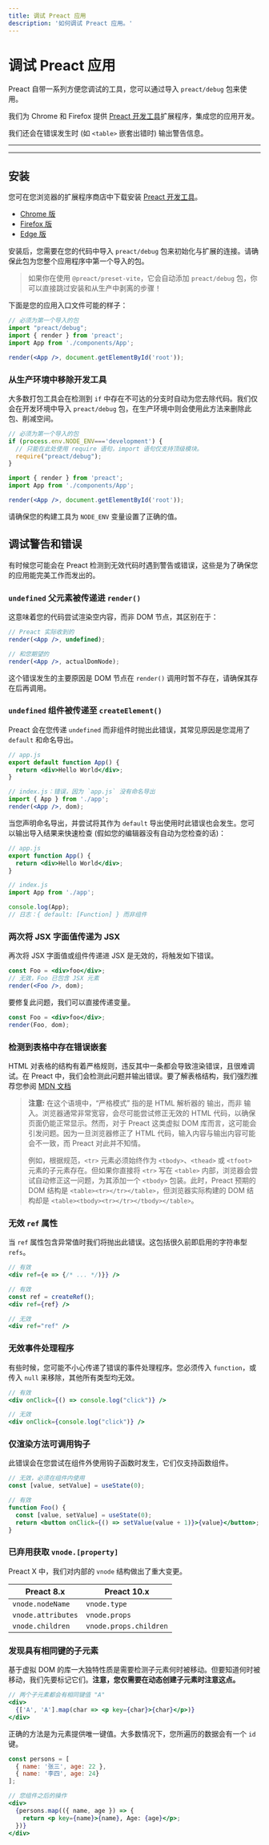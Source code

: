 ```yaml
---
title: 调试 Preact 应用
description: '如何调试 Preact 应用。'
---
```


# 调试 Preact 应用

Preact 自带一系列方便您调试的工具，您可以通过导入 `preact/debug` 包来使用。

我们为 Chrome 和 Firefox 提供 [Preact 开发工具]扩展程序，集成您的应用开发。

我们还会在错误发生时 (如 `<table>` 嵌套出错时) 输出警告信息。

---

<toc></toc>

---

## 安装

您可在您浏览器的扩展程序商店中下载安装 [Preact 开发工具]。

- [Chrome 版](https://chrome.google.com/webstore/detail/preact-developer-tools/ilcajpmogmhpliinlbcdebhbcanbghmd)
- [Firefox 版](https://addons.mozilla.org/en-US/firefox/addon/preact-devtools/)
- [Edge 版](https://microsoftedge.microsoft.com/addons/detail/hdkhobcafnfejjieimdkmjaiihkjpmhk)

安装后，您需要在您的代码中导入 `preact/debug` 包来初始化与扩展的连接。请确保此包为您整个应用程序中第一个导入的包。

> 如果你在使用 `@preact/preset-vite`，它会自动添加 `preact/debug` 包，你可以直接跳过安装和从生产中剥离的步骤！

下面是您的应用入口文件可能的样子：

```jsx
// 必须为第一个导入的包
import "preact/debug";
import { render } from 'preact';
import App from './components/App';

render(<App />, document.getElementById('root'));
```

### 从生产环境中移除开发工具

大多数打包工具会在检测到 `if` 中存在不可达的分支时自动为您去除代码。我们仅会在开发环境中导入 `preact/debug` 包，在生产环境中则会使用此方法来删除此包、削减空间。

```jsx
// 必须为第一个导入的包
if (process.env.NODE_ENV==='development') {
  // 只能在此处使用 require 语句，import 语句仅支持顶级模块。
  require("preact/debug");
}

import { render } from 'preact';
import App from './components/App';

render(<App />, document.getElementById('root'));
```

请确保您的构建工具为 `NODE_ENV` 变量设置了正确的值。

## 调试警告和错误

有时候您可能会在 Preact 检测到无效代码时遇到警告或错误，这些是为了确保您的应用能完美工作而发出的。

### `undefined` 父元素被传递进 `render()`

这意味着您的代码尝试渲染空内容，而非 DOM 节点，其区别在于：

```jsx
// Preact 实际收到的
render(<App />, undefined);

// 和您期望的
render(<App />, actualDomNode);
```

这个错误发生的主要原因是 DOM 节点在 `render()` 调用时暂不存在，请确保其存在后再调用。

### `undefined` 组件被传递至 `createElement()`

Preact 会在您传递 `undefined` 而非组件时抛出此错误，其常见原因是您混用了 `default` 和命名导出。

```jsx
// app.js
export default function App() {
  return <div>Hello World</div>;
}

// index.js：错误，因为 `app.js` 没有命名导出
import { App } from './app';
render(<App />, dom);
```

当您声明命名导出，并尝试将其作为 `default` 导出使用时此错误也会发生。您可以输出导入结果来快速检查 (假如您的编辑器没有自动为您检查的话)：

```jsx
// app.js
export function App() {
  return <div>Hello World</div>;
}

// index.js
import App from './app';

console.log(App);
// 日志：{ default: [Function] } 而非组件
```

### 两次将 JSX 字面值传递为 JSX

再次将 JSX 字面值或组件传递进 JSX 是无效的，将触发如下错误。

```jsx
const Foo = <div>foo</div>;
// 无效，Foo 已包含 JSX 元素
render(<Foo />, dom);
```

要修复此问题，我们可以直接传递变量。

```jsx
const Foo = <div>foo</div>;
render(Foo, dom);
```

### 检测到表格中存在错误嵌套

HTML 对表格的结构有着严格规则，违反其中一条都会导致渲染错误，且很难调试。在 Preact 中，我们会检测此问题并输出错误。要了解表格结构，我们强烈推荐您参阅 [MDN 文档](https://developer.mozilla.org/zh-CN/docs/Learn/HTML/Tables/Basics)

> **注意:** 在这个语境中，“严格模式” 指的是 HTML 解析器的 输出，而非 输入。浏览器通常非常宽容，会尽可能尝试修正无效的 HTML 代码，以确保页面仍能正常显示。然而，对于 Preact 这类虚拟 DOM 库而言，这可能会引发问题。因为一旦浏览器修正了 HTML 代码，输入内容与输出内容可能会不一致，而 Preact 对此并不知情。
>
> 例如，根据规范，`<tr>` 元素必须始终作为 `<tbody>`、`<thead>` 或 `<tfoot>` 元素的子元素存在。但如果你直接将 `<tr>` 写在 `<table>` 内部，浏览器会尝试自动修正这一问题，为其添加一个 `<tbody>` 包装。此时，Preact 预期的 DOM 结构是 `<table><tr></tr></table>`，但浏览器实际构建的 DOM 结构却是 `<table><tbody><tr></tr></tbody></table>`。

### 无效 `ref` 属性

当 `ref` 属性包含异常值时我们将抛出此错误。这包括很久前即启用的字符串型 `refs`。

```jsx
// 有效
<div ref={e => {/* ... */)}} />

// 有效
const ref = createRef();
<div ref={ref} />

// 无效
<div ref="ref" />
```

### 无效事件处理程序

有些时候，您可能不小心传递了错误的事件处理程序。您必须传入 `function`，或传入 `null` 来移除，其他所有类型均无效。

```jsx
// 有效
<div onClick={() => console.log("click")} />

// 无效
<div onClick={console.log("click")} />
```

### 仅渲染方法可调用钩子

此错误会在您尝试在组件外使用钩子函数时发生，它们仅支持函数组件。

```jsx
// 无效，必须在组件内使用
const [value, setValue] = useState(0);

// 有效
function Foo() {
  const [value, setValue] = useState(0);
  return <button onClick={() => setValue(value + 1)}>{value}</button>;
}
```

### 已弃用获取 `vnode.[property]`

Preact X 中，我们对内部的 `vnode` 结构做出了重大变更。

| Preact 8.x         | Preact 10.x            |
| ------------------ | ---------------------- |
| `vnode.nodeName`   | `vnode.type`           |
| `vnode.attributes` | `vnode.props`          |
| `vnode.children`   | `vnode.props.children` |

### 发现具有相同键的子元素

基于虚拟 DOM 的库一大独特性质是需要检测子元素何时被移动。但要知道何时被移动，我们先要标记它们。**注意，您仅需要在动态创建子元素时注意这点。**

```jsx
// 两个子元素都会有相同键值 "A"
<div>
  {['A', 'A'].map(char => <p key={char}>{char}</p>)}
</div>
```

正确的方法是为元素提供唯一键值。大多数情况下，您所遍历的数据会有一个 `id` 键。

```jsx
const persons = [
  { name: '张三', age: 22 },
  { name: '李四', age: 24}
];

// 您组件之后的操作
<div>
  {persons.map(({ name, age }) => {
    return <p key={name}>{name}, Age: {age}</p>;
  })}
</div>
```

[Preact 开发工具]: https://preactjs.github.io/preact-devtools/
